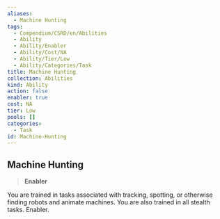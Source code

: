 ```yaml
---
aliases:
  - Machine Hunting
tags:
  - Compendium/CSRD/en/Abilities
  - Ability
  - Ability/Enabler
  - Ability/Cost/NA
  - Ability/Tier/Low
  - Ability/Categories/Task
title: Machine Hunting
collection: Abilities
kind: Ability
action: false
enabler: true
cost: NA
tier: Low
pools: []
categories:
  - Task
id: Machine-Hunting
---
```

## Machine Hunting    
>**Enabler**  
    
You are trained in tasks associated with tracking, spotting, or otherwise finding robots and animate machines. You are also trained in all stealth tasks. Enabler.

